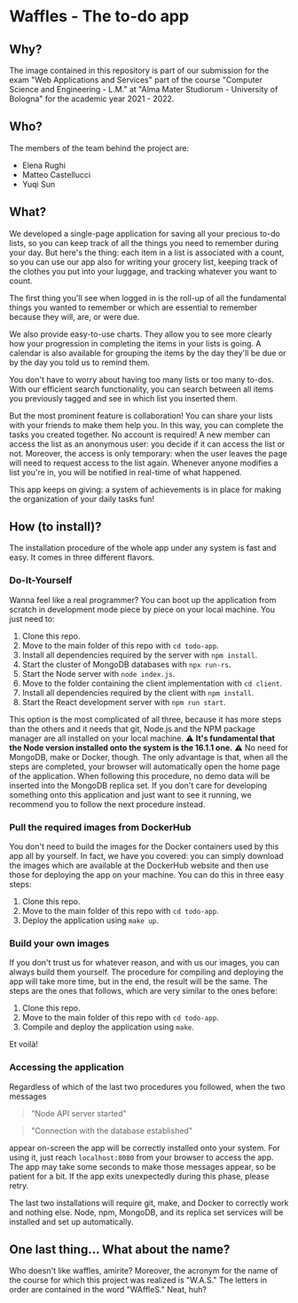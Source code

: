 # Waffles - The to-do app

## Why?

The image contained in this repository is part of our submission for the exam "Web Applications and Services" part of the course "Computer Science and Engineering - L.M." at "Alma Mater Studiorum - University of Bologna" for the academic year 2021 - 2022.

## Who?

The members of the team behind the project are:

* Elena Rughi
* Matteo Castellucci
* Yuqi Sun

## What?

We developed a single-page application for saving all your precious to-do lists, so you can keep track of all the things you need to remember during your day. But here's the thing: each item in a list is associated with a count, so you can use our app also for writing your grocery list, keeping track of the clothes you put into your luggage, and tracking whatever you want to count.

The first thing you'll see when logged in is the roll-up of all the fundamental things you wanted to remember or which are essential to remember because they will, are, or were due.

We also provide easy-to-use charts. They allow you to see more clearly how your progression in completing the items in your lists is going. A calendar is also available for grouping the items by the day they'll be due or by the day you told us to remind them.

You don't have to worry about having too many lists or too many to-dos. With our efficient search functionality, you can search between all items you previously tagged and see in which list you inserted them.

But the most prominent feature is collaboration! You can share your lists with your friends to make them help you. In this way, you can complete the tasks you created together. No account is required! A new member can access the list as an anonymous user: you decide if it can access the list or not. Moreover, the access is only temporary: when the user leaves the page will need to request access to the list again.
Whenever anyone modifies a list you're in, you will be notified in real-time of what happened.

This app keeps on giving: a system of achievements is in place for making the organization of your daily tasks fun!

## How (to install)?

The installation procedure of the whole app under any system is fast and easy. It comes in three different flavors.

### Do-It-Yourself

Wanna feel like a real programmer? You can boot up the application from scratch in development mode piece by piece on your local machine. You just need to:

1. Clone this repo.
2. Move to the main folder of this repo with ```cd todo-app```.
3. Install all dependencies required by the server with ```npm install```.
4. Start the cluster of MongoDB databases with ```npx run-rs```.
5. Start the Node server with ```node index.js```.
6. Move to the folder containing the client implementation with ```cd client```.
7. Install all dependencies required by the client with ```npm install```.
8. Start the React development server with ```npm run start```.

This option is the most complicated of all three, because it has more steps than the others and it needs that git, Node.js and the NPM package manager are all installed on your local machine. ⚠️ **It's fundamental that the Node version installed onto the system is the 16.1.1 one.** ⚠️ No need for MongoDB, make or Docker, though. The only advantage is that, when all the steps are completed, your browser will automatically open the home page of the application. When following this procedure, no demo data will be inserted into the MongoDB replica set. If you don't care for developing something onto this application and just want to see it running, we recommend you to follow the next procedure instead.

### Pull the required images from DockerHub

You don't need to build the images for the Docker containers used by this app all by yourself. In fact, we have you covered: you can simply download the images which are available at the DockerHub website and then use those for deploying the app on your machine. You can do this in three easy steps:

1. Clone this repo.
2. Move to the main folder of this repo with ```cd todo-app```.
3. Deploy the application using ```make up```.

### Build your own images

If you don't trust us for whatever reason, and with us our images, you can always build them yourself. The procedure for compiling and deploying the app will take more time, but in the end, the result will be the same. The steps are the ones that follows, which are very similar to the ones before:

1. Clone this repo.
2. Move to the main folder of this repo with ```cd todo-app```.
3. Compile and deploy the application using ```make```.

Et voilà! 

### Accessing the application

Regardless of which of the last two procedures you followed, when the two messages

> "Node API server started"

> "Connection with the database established"

appear on-screen the app will be correctly installed onto your system. For using it, just reach ``` localhost:8080 ``` from your browser to access the app. The app may take some seconds to make those messages appear, so be patient for a bit. If the app exits unexpectedly during this phase, please retry.

The last two installations will require git, make, and Docker to correctly work and nothing else. Node, npm, MongoDB, and its replica set services will be installed and set up automatically.

## One last thing... What about the name?

Who doesn't like waffles, amirite? Moreover, the acronym for the name of the course for which this project was realized is "W.A.S." The letters in order are contained in the word "WAffleS." Neat, huh?
